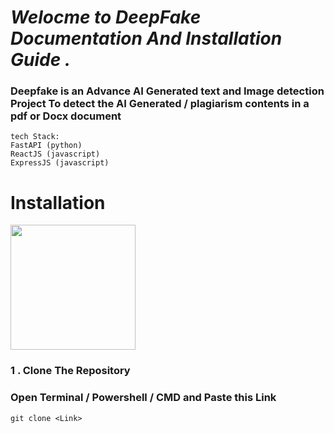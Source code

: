 # ***Welocme to DeepFake Documentation And Installation Guide .***

### **Deepfake is an Advance AI Generated text and Image detection Project To detect the AI Generated / plagiarism contents in a pdf or Docx document**

    tech Stack: 
    FastAPI (python)
    ReactJS (javascript)
    ExpressJS (javascript)

# **Installation**
<img src="https://upload.wikimedia.org/wikipedia/commons/e/e2/Windows_logo_and_wordmark_-_2021.svg" hight="200" width="200">


### 1 . Clone The Repository
### Open Terminal / Powershell / CMD and Paste this Link
 ``` git
git clone <Link>
```

